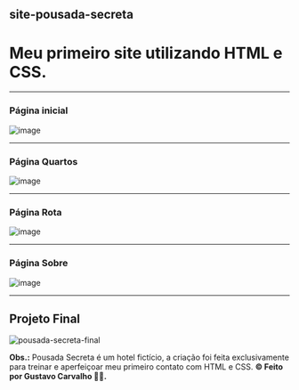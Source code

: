 ## site-pousada-secreta
# Meu primeiro site utilizando HTML e CSS.

______________________________________________________________________________________________________________________________

### Página inicial
![image](https://user-images.githubusercontent.com/89874318/171498611-06cf9a63-597e-4b42-ba08-67a6f70bca1c.png) 
______________________________________________________________________________________________________________________________

### Página Quartos <div class="conteudo" id="quartos">
 ![image](https://user-images.githubusercontent.com/89874318/171500429-921338b5-736e-4f15-88f2-26dc77cf8e05.png)
______________________________________________________________________________________________________________________________
 
### Página Rota
![image](https://user-images.githubusercontent.com/89874318/171501695-e718caf2-8e25-4b4a-aa28-6a2f787fa511.png)
______________________________________________________________________________________________________________________________
         
### Página Sobre
![image](https://user-images.githubusercontent.com/89874318/171501387-a8ec936f-6f30-4374-b678-50ffa07b46df.png)
______________________________________________________________________________________________________________________________

  ## Projeto Final
![pousada-secreta-final](https://user-images.githubusercontent.com/89874318/171494972-054129af-1c9d-420f-b251-41b2319e913d.gif)





**Obs.:** Pousada Secreta é um hotel fictício, a criação foi feita exclusivamente para treinar e aperfeiçoar meu primeiro contato com HTML e CSS.
  **© Feito por Gustavo Carvalho 🧑‍💻.**

